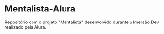# Mentalista-Alura
Repositório com o projeto "Mentalista" desenvolvido durante a Imersão Dev realizado pela Alura.
